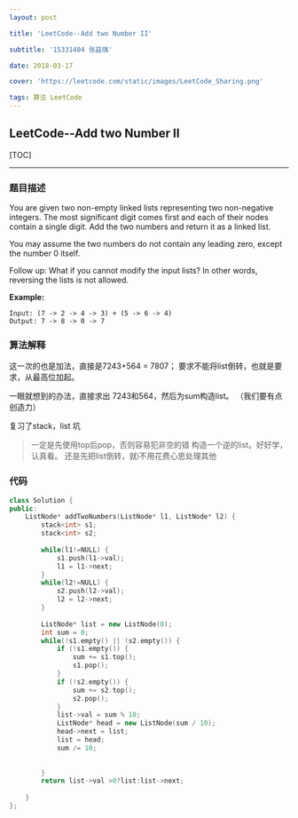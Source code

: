 ```yaml
---
layout: post

title: 'LeetCode--Add two Number II'

subtitle: '15331404 张益强'

date: 2018-03-17

cover: 'https://leetcode.com/static/images/LeetCode_Sharing.png'

tags: 算法 LeetCode
---
```


## LeetCode--Add two Number II
[TOC]

---
### 题目描述
You are given two non-empty linked lists representing two non-negative integers. The most significant digit comes first and each of their nodes contain a single digit. Add the two numbers and return it as a linked list.

You may assume the two numbers do not contain any leading zero, except the number 0 itself.

Follow up:
What if you cannot modify the input lists? In other words, reversing the lists is not allowed.

**Example:**

```
Input: (7 -> 2 -> 4 -> 3) + (5 -> 6 -> 4)
Output: 7 -> 8 -> 0 -> 7
```

### 算法解释
这一次的也是加法，直接是7243+564 = 7807；
要求不能将list倒转，也就是要求，从最高位加起。

一眼就想到的办法，直接求出 7243和564，然后为sum构造list。
（我们要有点创造力）

复习了stack，list
坑

> 一定是先使用top后pop，否则容易犯非空的错
> 构造一个逆的list。好好学，认真看。
> 还是先把list倒转，就i不用花费心思处理其他

### 代码

```c++
class Solution {
public:
    ListNode* addTwoNumbers(ListNode* l1, ListNode* l2) {
        stack<int> s1;
        stack<int> s2;
        
        while(l1!=NULL) {
            s1.push(l1->val);
            l1 = l1->next;
        } 
        while(l2!=NULL) {
            s2.push(l2->val);
            l2 = l2->next;
        }
        
        ListNode* list = new ListNode(0);
        int sum = 0;
        while(!s1.empty() || !s2.empty()) {
            if (!s1.empty()) {
                sum += s1.top();
                s1.pop();
            }
            if (!s2.empty()) {
                sum += s2.top();
                s2.pop();
            }
            list->val = sum % 10;
            ListNode* head = new ListNode(sum / 10);
            head->next = list;
            list = head;
            sum /= 10;
            
            
        }
        return list->val >0?list:list->next;
        
    }
};
```












































